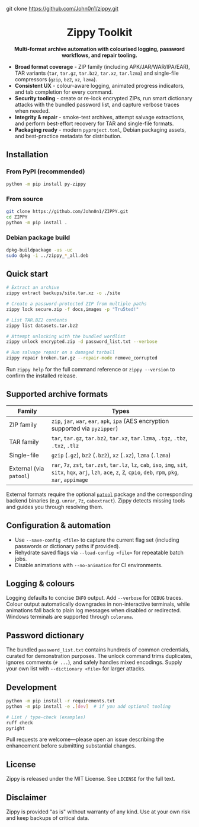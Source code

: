 git clone https://github.com/John0n1/zippy.git
<div align="center">

# Zippy Toolkit

**Multi-format archive automation with colourised logging, password workflows, and repair tooling.**

</div>

- **Broad format coverage** - ZIP family (including APK/JAR/WAR/IPA/EAR), TAR variants (`tar`, `tar.gz`, `tar.bz2`, `tar.xz`, `tar.lzma`) and single-file compressors (`gzip`, `bz2`, `xz`, `lzma`).
- **Consistent UX** - colour-aware logging, animated progress indicators, and tab completion for every command.
- **Security tooling** - create or re-lock encrypted ZIPs, run smart dictionary attacks with the bundled password list, and capture verbose traces when needed.
- **Integrity & repair** - smoke-test archives, attempt salvage extractions, and perform best-effort recovery for TAR and single-file formats.
- **Packaging ready** - modern `pyproject.toml`, Debian packaging assets, and best-practice metadata for distribution.

## Installation

### From PyPI (recommended)

```bash
python -m pip install py-zippy
```

### From source

```bash
git clone https://github.com/John0n1/ZIPPY.git
cd ZIPPY
python -m pip install .
```

### Debian package build

```bash
dpkg-buildpackage -us -uc
sudo dpkg -i ../zippy_*_all.deb
```

## Quick start

```bash
# Extract an archive
zippy extract backups/site.tar.xz -o ./site

# Create a password-protected ZIP from multiple paths
zippy lock secure.zip -f docs,images -p "Tru5ted!"

# List TAR.BZ2 contents
zippy list datasets.tar.bz2

# Attempt unlocking with the bundled wordlist
zippy unlock encrypted.zip -d password_list.txt --verbose

# Run salvage repair on a damaged tarball
zippy repair broken.tar.gz --repair-mode remove_corrupted
```

Run `zippy help` for the full command reference or `zippy --version` to confirm the installed release.

## Supported archive formats

| Family | Types |
| ------ | ----- |
| ZIP family | `zip`, `jar`, `war`, `ear`, `apk`, `ipa` (AES encryption supported via `pyzipper`) |
| TAR family | `tar`, `tar.gz`, `tar.bz2`, `tar.xz`, `tar.lzma`, `.tgz`, `.tbz`, `.txz`, `.tlz` |
| Single-file | `gzip` (`.gz`), `bz2` (`.bz2`), `xz` (`.xz`), `lzma` (`.lzma`) |
| External (via `patool`) | `rar`, `7z`, `zst`, `tar.zst`, `tar.lz`, `lz`, `cab`, `iso`, `img`, `sit`, `sitx`, `hqx`, `arj`, `lzh`, `ace`, `z`, `Z`, `cpio`, `deb`, `rpm`, `pkg`, `xar`, `appimage` |

External formats require the optional [`patool`](https://wummel.github.io/patool/) package and the corresponding backend binaries (e.g. `unrar`, `7z`, `cabextract`). Zippy detects missing tools and guides you through resolving them.

## Configuration & automation

- Use `--save-config <file>` to capture the current flag set (including passwords or dictionary paths if provided).
- Rehydrate saved flags via `--load-config <file>` for repeatable batch jobs.
- Disable animations with `--no-animation` for CI environments.

## Logging & colours

Logging defaults to concise `INFO` output. Add `--verbose` for `DEBUG` traces. Colour output automatically downgrades in non-interactive terminals, while animations fall back to plain log messages when disabled or redirected. Windows terminals are supported through `colorama`.

## Password dictionary

The bundled `password_list.txt` contains hundreds of common credentials, curated for demonstration purposes. The unlock command trims duplicates, ignores comments (`# ...`), and safely handles mixed encodings. Supply your own list with `--dictionary <file>` for larger attacks.

## Development

```bash
python -m pip install -r requirements.txt
python -m pip install -e .[dev]  # if you add optional tooling

# Lint / type-check (examples)
ruff check
pyright
```

Pull requests are welcome—please open an issue describing the enhancement before submitting substantial changes.

## License

Zippy is released under the MIT License. See `LICENSE` for the full text.

## Disclaimer

Zippy is provided "as is" without warranty of any kind. Use at your own risk and keep backups of critical data.



